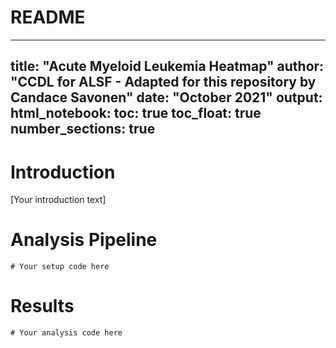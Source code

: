 # README
---
title: "Acute Myeloid Leukemia Heatmap"
author: "CCDL for ALSF - Adapted for this repository by Candace Savonen"
date: "October 2021"
output:
  html_notebook:
    toc: true
    toc_float: true
    number_sections: true
---

# Introduction
[Your introduction text]

# Analysis Pipeline
```{r setup}
# Your setup code here
```

# Results
```{r results}
# Your analysis code here
```